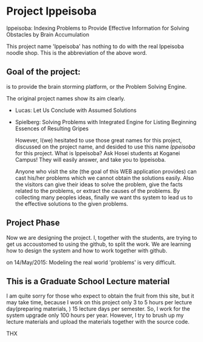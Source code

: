 # Project Ippeisoba

Ippeisoba: Indexing Problems to Provide Effective Information 
for Solving Obstacles by Brain Accumulation

This project name 'Ippeisoba' has nothing to do with the real Ippeisoba 
noodle shop. This is the abbreviation of the above word. 

## Goal of the project:
  is to provide the brain storming platform, or the Problem Solving Engine.

  The original project names show its aim clearly.
* Lucas: Let Us Conclude with Assumed Solutions
* Spielberg: Solving Problems with Integrated Engine for Listing Beginning Essences of Resulting Gripes  


  However, I(we) hesitated to use those great names for this project, discussed on the project name, and desided to use this name *Ippeisoba* for this project.
  What is Ippeisoba?  Ask Hosei students at Koganei Campus!  They will easily answer, and take you to Ippeisoba.

  Anyone who visit the site (the goal of this WEB application provides) can cast his/her problems which we cannot obtain the solutions easily. Also the visitors can give their ideas to solve the problem, give the facts related to the problems, or extract the causes of the problems.
  By collecting many peoples ideas, finally we want ths system to lead us to the effective solutions to the given problems.

## Project Phase
  Now we are designing the project.
  I, together with the students, are trying to get us accoustomed to using the github, to split the work. We are learning how to design the system and how to work together with github. 

  on 14/May/2015: Modeling the real world 'problems' is very difficult. 

## This is a Graduate School Lecture material
  I am quite sorry for those who expect to obtain the fruit from this site, but it may take time, because I work on this project only 3 to 5 hours per lecture day(preparing materials, ) 15 lecture days per semester.  So, I work for the system upgrade only 100 hours per year.
  However, I try to brush up my lecture materials and upload the materials together with the source code. 

THX

